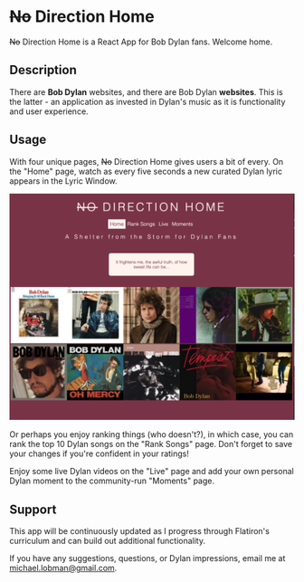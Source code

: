 # ~~No~~ Direction Home

~~No~~ Direction Home is a React App for Bob Dylan fans. Welcome home.

## Description

There are **Bob Dylan** websites, and there are Bob Dylan **websites**. This is the latter - an application as invested in Dylan's music as it is functionality and user experience.

## Usage

With four unique pages, ~~No~~ Direction Home gives users a bit of every. On the "Home" page, watch as every five seconds a new curated Dylan lyric appears in the Lyric Window. 

![Home Page](./images/awful-truth.png)

Or perhaps you enjoy ranking things (who doesn't?), in which case, you can rank the top 10 Dylan songs on the "Rank Songs" page. Don't forget to save your changes if you're confident in your ratings!

Enjoy some live Dylan videos on the "Live" page and add your own personal Dylan moment to the community-run "Moments" page.

## Support 

This app will be continuously updated as I progress through Flatiron's curriculum and can build out additional functionality. 

If you have any suggestions, questions, or Dylan impressions, email me at michael.lobman@gmail.com.